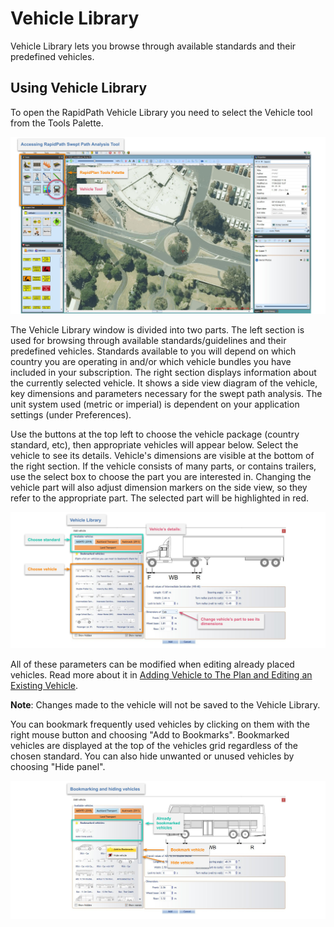 # Vehicle Library

Vehicle Library lets you browse through available standards and their predefined vehicles.

## Using Vehicle Library

To open the RapidPath Vehicle Library you need to select the Vehicle tool from the Tools Palette.

![Swept Path tool in Tools Palette](./images/Swept_Path_tool_in_Tools_Palette.png)

The Vehicle Library window is divided into two parts. The left section is used for browsing through available standards/guidelines and their predefined vehicles. Standards available to you will depend on which country you are operating in and/or which vehicle bundles you have included in your subscription. The right section displays information about the currently selected vehicle. It shows a side view diagram of the vehicle, key dimensions and parameters necessary for the swept path analysis.
The unit system used (metric or imperial) is dependent on your application settings (under Preferences).

Use the buttons at the top left to choose the vehicle package (country standard, etc), then appropriate vehicles will appear below. Select the vehicle to see its details. Vehicle's dimensions are visible at the bottom of the right section. If the vehicle consists of many parts, or contains trailers, use the select box to choose the part you are interested in. Changing the vehicle part will also adjust dimension markers on the side view, so they refer to the appropriate part.
The selected part will be highlighted in red.

![Vehicle Library Window](./images/Vehicle_Library_Window.png)

All of these parameters can be modified when editing already placed vehicles. Read more about it in [Adding Vehicle to The Plan and Editing an Existing Vehicle](./5-Preparing-Swept-Path-Analysis.md).

**Note**: Changes made to the vehicle will not be saved to the Vehicle Library.

You can bookmark frequently used vehicles by clicking on them with the right mouse button and choosing "Add to Bookmarks". Bookmarked vehicles are displayed at the top of the vehicles grid regardless of the chosen standard. You can also hide unwanted or unused vehicles by choosing "Hide panel".

![Bookmark and Hide vehicle option inside the Vehicle Library Window](./images/Bookmark_and_Hide_vehicle_option_inside_the_Vehicle_Library_Window.png)
